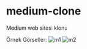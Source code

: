 # medium-clone
 Medium web sitesi klonu

Örnek Görseller:
![m1](https://user-images.githubusercontent.com/74009802/191707943-920cb696-524d-475b-a286-c6bc9575add3.png)
![m2](https://user-images.githubusercontent.com/74009802/191707951-c9c8a9e1-d342-49f1-93a4-5e224eba5b8c.png)
